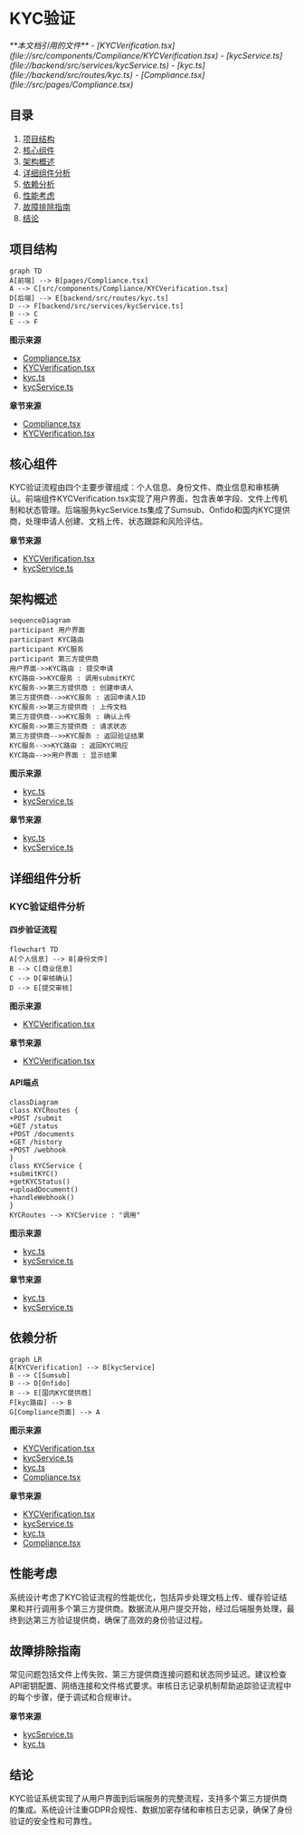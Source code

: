 # KYC验证

<cite>
**本文档引用的文件**
- [KYCVerification.tsx](file://src/components/Compliance/KYCVerification.tsx)
- [kycService.ts](file://backend/src/services/kycService.ts)
- [kyc.ts](file://backend/src/routes/kyc.ts)
- [Compliance.tsx](file://src/pages/Compliance.tsx)
</cite>

## 目录
1. [项目结构](#项目结构)
2. [核心组件](#核心组件)
3. [架构概述](#架构概述)
4. [详细组件分析](#详细组件分析)
5. [依赖分析](#依赖分析)
6. [性能考虑](#性能考虑)
7. [故障排除指南](#故障排除指南)
8. [结论](#结论)

## 项目结构

```mermaid
graph TD
A[前端] --> B[pages/Compliance.tsx]
A --> C[src/components/Compliance/KYCVerification.tsx]
D[后端] --> E[backend/src/routes/kyc.ts]
D --> F[backend/src/services/kycService.ts]
B --> C
E --> F
```

**图示来源**
- [Compliance.tsx](file://src/pages/Compliance.tsx)
- [KYCVerification.tsx](file://src/components/Compliance/KYCVerification.tsx)
- [kyc.ts](file://backend/src/routes/kyc.ts)
- [kycService.ts](file://backend/src/services/kycService.ts)

**章节来源**
- [Compliance.tsx](file://src/pages/Compliance.tsx)
- [KYCVerification.tsx](file://src/components/Compliance/KYCVerification.tsx)

## 核心组件

KYC验证流程由四个主要步骤组成：个人信息、身份文件、商业信息和审核确认。前端组件KYCVerification.tsx实现了用户界面，包含表单字段、文件上传机制和状态管理。后端服务kycService.ts集成了Sumsub、Onfido和国内KYC提供商，处理申请人创建、文档上传、状态跟踪和风险评估。

**章节来源**
- [KYCVerification.tsx](file://src/components/Compliance/KYCVerification.tsx)
- [kycService.ts](file://backend/src/services/kycService.ts)

## 架构概述

```mermaid
sequenceDiagram
participant 用户界面
participant KYC路由
participant KYC服务
participant 第三方提供商
用户界面->>KYC路由 : 提交申请
KYC路由->>KYC服务 : 调用submitKYC
KYC服务->>第三方提供商 : 创建申请人
第三方提供商-->>KYC服务 : 返回申请人ID
KYC服务->>第三方提供商 : 上传文档
第三方提供商-->>KYC服务 : 确认上传
KYC服务->>第三方提供商 : 请求状态
第三方提供商-->>KYC服务 : 返回验证结果
KYC服务-->>KYC路由 : 返回KYC响应
KYC路由-->>用户界面 : 显示结果
```

**图示来源**
- [kyc.ts](file://backend/src/routes/kyc.ts)
- [kycService.ts](file://backend/src/services/kycService.ts)

**章节来源**
- [kyc.ts](file://backend/src/routes/kyc.ts)
- [kycService.ts](file://backend/src/services/kycService.ts)

## 详细组件分析

### KYC验证组件分析

#### 四步验证流程
```mermaid
flowchart TD
A[个人信息] --> B[身份文件]
B --> C[商业信息]
C --> D[审核确认]
D --> E[提交审核]
```

**图示来源**
- [KYCVerification.tsx](file://src/components/Compliance/KYCVerification.tsx)

**章节来源**
- [KYCVerification.tsx](file://src/components/Compliance/KYCVerification.tsx)

#### API端点
```mermaid
classDiagram
class KYCRoutes {
+POST /submit
+GET /status
+POST /documents
+GET /history
+POST /webhook
}
class KYCService {
+submitKYC()
+getKYCStatus()
+uploadDocument()
+handleWebhook()
}
KYCRoutes --> KYCService : "调用"
```

**图示来源**
- [kyc.ts](file://backend/src/routes/kyc.ts)
- [kycService.ts](file://backend/src/services/kycService.ts)

**章节来源**
- [kyc.ts](file://backend/src/routes/kyc.ts)
- [kycService.ts](file://backend/src/services/kycService.ts)

## 依赖分析

```mermaid
graph LR
A[KYCVerification] --> B[kycService]
B --> C[Sumsub]
B --> D[Onfido]
B --> E[国内KYC提供商]
F[kyc路由] --> B
G[Compliance页面] --> A
```

**图示来源**
- [KYCVerification.tsx](file://src/components/Compliance/KYCVerification.tsx)
- [kycService.ts](file://backend/src/services/kycService.ts)
- [kyc.ts](file://backend/src/routes/kyc.ts)
- [Compliance.tsx](file://src/pages/Compliance.tsx)

**章节来源**
- [KYCVerification.tsx](file://src/components/Compliance/KYCVerification.tsx)
- [kycService.ts](file://backend/src/services/kycService.ts)
- [kyc.ts](file://backend/src/routes/kyc.ts)
- [Compliance.tsx](file://src/pages/Compliance.tsx)

## 性能考虑

系统设计考虑了KYC验证流程的性能优化，包括异步处理文档上传、缓存验证结果和并行调用多个第三方提供商。数据流从用户提交开始，经过后端服务处理，最终到达第三方验证提供商，确保了高效的身份验证过程。

## 故障排除指南

常见问题包括文件上传失败、第三方提供商连接问题和状态同步延迟。建议检查API密钥配置、网络连接和文件格式要求。审核日志记录机制帮助追踪验证流程中的每个步骤，便于调试和合规审计。

**章节来源**
- [kycService.ts](file://backend/src/services/kycService.ts)
- [kyc.ts](file://backend/src/routes/kyc.ts)

## 结论

KYC验证系统实现了从用户界面到后端服务的完整流程，支持多个第三方提供商的集成。系统设计注重GDPR合规性、数据加密存储和审核日志记录，确保了身份验证的安全性和可靠性。